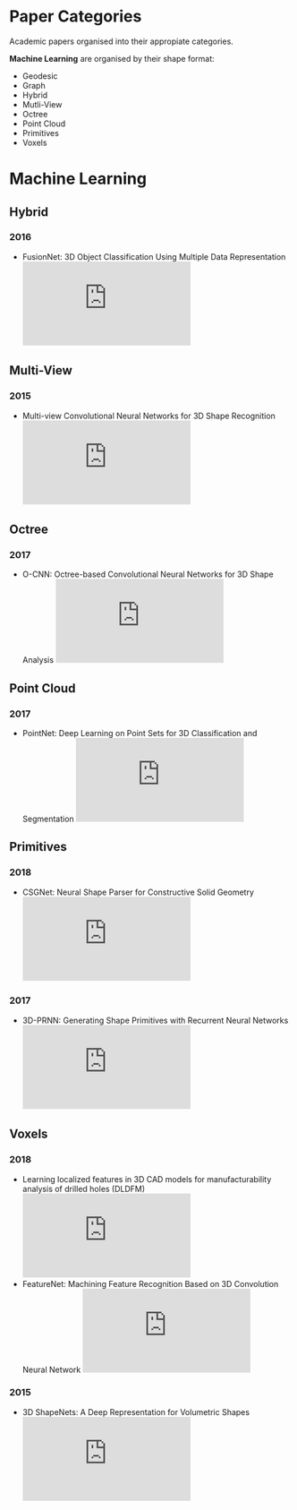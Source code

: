 # Paper Categories
Academic papers organised into their appropiate categories.

**Machine Learning** are organised by their shape format:
- Geodesic
- Graph
- Hybrid
- Mutli-View
- Octree
- Point Cloud
- Primitives
- Voxels


# Machine Learning
## Hybrid
### 2016
- FusionNet: 3D Object Classification Using Multiple Data Representation ![Link](https://github.com/AndrewColligan/Paper-Reading-Notes/blob/master/Notes/FusionNet.md)

## Multi-View
### 2015
- Multi-view Convolutional Neural Networks for 3D Shape Recognition ![Link](https://github.com/AndrewColligan/Paper-Reading-Notes/blob/master/Notes/MV-CNN.md)

## Octree
### 2017
- O-CNN: Octree-based Convolutional Neural Networks for 3D Shape Analysis ![Link](https://github.com/AndrewColligan/Paper-Reading-Notes/blob/master/Notes/O-CNN.md)

## Point Cloud
### 2017
- PointNet: Deep Learning on Point Sets for 3D Classification and Segmentation ![Link](https://github.com/AndrewColligan/Paper-Reading-Notes/blob/master/Notes/PointNet.md)

## Primitives
### 2018
- CSGNet: Neural Shape Parser for Constructive Solid Geometry ![Link](https://github.com/AndrewColligan/Paper-Reading-Notes/blob/master/Notes/CSGNet.MD)

### 2017
- 3D-PRNN: Generating Shape Primitives with Recurrent Neural Networks ![Link](https://github.com/AndrewColligan/Paper-Reading-Notes/blob/master/Notes/3D-PRNN.md)

## Voxels
### 2018
- Learning localized features in 3D CAD models for manufacturability analysis of drilled holes (DLDFM) ![Link](https://github.com/AndrewColligan/Paper-Reading-Notes/blob/master/Notes/DLDFM.md)
- FeatureNet: Machining Feature Recognition Based on 3D Convolution Neural Network ![Link](https://github.com/AndrewColligan/Paper-Reading-Notes/blob/master/Notes/FeatureNet.md)

### 2015
- 3D ShapeNets: A Deep Representation for Volumetric Shapes ![Link](https://github.com/AndrewColligan/Paper-Reading-Notes/blob/master/Notes/ShapeNet.md)
